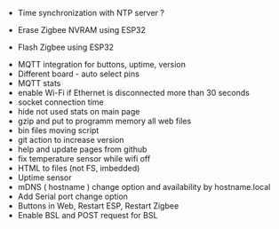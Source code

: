- Time synchronization with NTP server ?

- Erase Zigbee NVRAM using ESP32
- Flash Zigbee using ESP32

+ MQTT integration for buttons, uptime, version
+ Different board - auto select pins
+ MQTT stats
+ enable Wi-Fi if Ethernet is disconnected more than 30 seconds
+ socket connection time
+ hide not used stats on main page
+ gzip and put to programm memory all web files
+ bin files moving script
+ git action to increase version
+ help and update pages from github
+ fix temperature sensor while wifi off
+ HTML to files (not FS, imbedded)
+ Uptime sensor
+ mDNS ( hostname ) change option and availability by hostname.local
+ Add Serial port change option
+ Buttons in Web, Restart ESP, Restart Zigbee
+ Enable BSL and POST request for BSL

